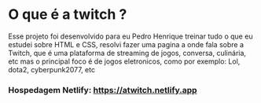 # O que é a twitch ?

Esse projeto foi desenvolvido para eu Pedro Henrique treinar tudo o que eu estudei sobre HTML e CSS, resolvi fazer uma pagina a onde fala sobre a Twitch, que é uma plataforma de 
streaming de jogos, conversa, culinária, etc mas o principal foco é de jogos eletronicos, como por exemplo: Lol, dota2, cyberpunk2077, etc

### Hospedagem Netlify: https://atwitch.netlify.app
